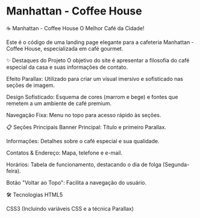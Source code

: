 # Manhattan - Coffee House
☕ Manhattan - Coffee House
O Melhor Café da Cidade!

Este é o código de uma landing page elegante para a cafeteria Manhattan - Coffee House, especializada em café gourmet.

✨ Destaques do Projeto
O objetivo do site é apresentar a filosofia do café especial da casa e suas informações de contato.

Efeito Parallax: Utilizado para criar um visual imersivo e sofisticado nas seções de imagem.

Design Sofisticado: Esquema de cores (marrom e bege) e fontes que remetem a um ambiente de café premium.

Navegação Fixa: Menu no topo para acesso rápido às seções.

📋 Seções Principais
Banner Principal: Título e primeiro Parallax.

Informações: Detalhes sobre o café especial e sua qualidade.

Contatos & Endereço: Mapa, telefone e e-mail.

Horários: Tabela de funcionamento, destacando o dia de folga (Segunda-feira).

Botão "Voltar ao Topo": Facilita a navegação do usuário.

🛠️ Tecnologias
HTML5

CSS3 (Incluindo variáveis CSS e a técnica Parallax)
